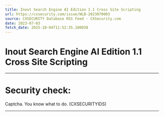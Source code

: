 ```yaml
---
title: Inout Search Engine AI Edition 1.1 Cross Site Scripting
url: https://cxsecurity.com/issue/WLB-2023070003
source: CXSECURITY Database RSS Feed - CXSecurity.com
date: 2023-07-03
fetch_date: 2025-10-04T11:52:35.100038
---
```


# Inout Search Engine AI Edition 1.1 Cross Site Scripting

---

# Security check:

Captcha. You know what to do. (CXSECURITYIDS)

---